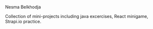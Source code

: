Nesma Belkhodja

Collection of mini-projects including java excercises, React minigame, Strapi.io practice.
